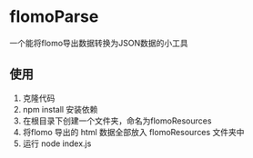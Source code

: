 # flomoParse
一个能将flomo导出数据转换为JSON数据的小工具

## 使用
1. 克隆代码
2. npm install 安装依赖
3. 在根目录下创建一个文件夹，命名为flomoResources
4. 将flomo 导出的 html 数据全部放入 flomoResources 文件夹中
5. 运行 node index.js